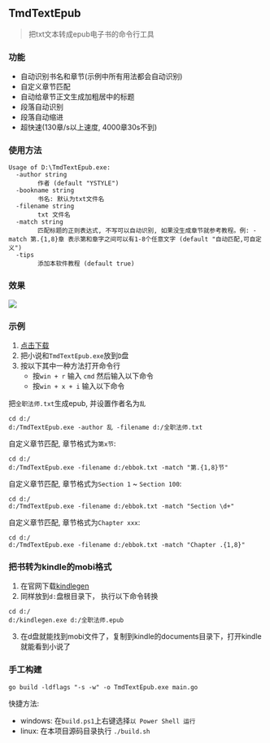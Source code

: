 ## TmdTextEpub

> 把txt文本转成epub电子书的命令行工具

### 功能
- 自动识别书名和章节(示例中所有用法都会自动识别)
- 自定义章节匹配
- 自动给章节正文生成加粗居中的标题
- 段落自动识别
- 段落自动缩进
- 超快速(130章/s以上速度, 4000章30s不到)

### 使用方法
```shell
Usage of D:\TmdTextEpub.exe:
  -author string
        作者 (default "YSTYLE")
  -bookname string
        书名: 默认为txt文件名
  -filename string
        txt 文件名
  -match string
        匹配标题的正则表达式, 不写可以自动识别, 如果没生成章节就参考教程。例: -match 第.{1,8}章 表示第和章字之间可以有1-8个任意文字 (default "自动匹配,可自定义")
  -tips
        添加本软件教程 (default true)
```

### 效果
![](https://dl.ystyle.top/images/2020-01/2020-01-21_12-02.png)

### 示例
1. [点击下载](https://github.com/ystyle/TmdTextEpub/releases/latest)
1. 把小说和`TmdTextEpub.exe`放到`D`盘
1. 按以下其中一种方法打开命令行
    - 按`win + r` 输入 `cmd` 然后输入以下命令
    - 按`win + x + i` 输入以下命令

把`全职法师.txt`生成epub, 并设置作者名为`乱`
```shell
cd d:/
d:/TmdTextEpub.exe -author 乱 -filename d:/全职法师.txt
```

自定义章节匹配, 章节格式为`第x节`: 
```shell
cd d:/
d:/TmdTextEpub.exe -filename d:/ebbok.txt -match "第.{1,8}节"
```

自定义章节匹配, 章节格式为`Section 1` ~ `Section 100`: 
```shell
cd d:/
d:/TmdTextEpub.exe -filename d:/ebbok.txt -match "Section \d+"
```

自定义章节匹配, 章节格式为`Chapter xxx`: 
```shell
cd d:/
d:/TmdTextEpub.exe -filename d:/ebbok.txt -match "Chapter .{1,8}"
```

### 把书转为kindle的mobi格式
1. 在官网下载[kindlegen](https://www.amazon.com/gp/feature.html?ie=UTF8&docId=1000765211)
2. 同样放到`d:`盘根目录下， 执行以下命令转换
  ```shell
  cd d:/
  d:/kindlegen.exe d:/全职法师.epub
  ```
3. 在d盘就能找到mobi文件了，复制到kindle的documents目录下，打开kindle就能看到小说了

### 手工构建
```$xslt
go build -ldflags "-s -w" -o TmdTextEpub.exe main.go
```
快捷方法:
- windows: 在`build.ps1`上右键选择`以 Power Shell 运行`
- linux: 在本项目源码目录执行 `./build.sh`
